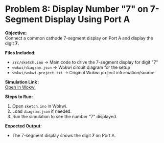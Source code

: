 # Problem 8: Display Number "7" on 7-Segment Display Using Port A

**Objective:**  
Connect a common cathode 7-segment display on Port A and display the digit **7**.

**Files Included:**  
- `src/sketch.ino` → Main code to drive the 7-segment display for digit "7"  
- `wokwi/diagram.json` → Wokwi circuit diagram for the setup  
- `wokwi/wokwi-project.txt` → Original Wokwi project information/source  

**Simulation Link :**  
[Open in Wokwi](https://wokwi.com/projects/443762578611733505)

**Steps to Run:**  
1. Open `sketch.ino` in Wokwi.  
2. Load `diagram.json` if needed.  
3. Run the simulation to see the number "7" displayed.  

**Expected Output:**  
- The 7-segment display shows the digit **7** on Port A.  
